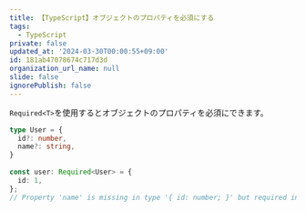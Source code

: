 ```yaml
---
title: 【TypeScript】オブジェクトのプロパティを必須にする
tags:
  - TypeScript
private: false
updated_at: '2024-03-30T00:00:55+09:00'
id: 181ab47078674c717d3d
organization_url_name: null
slide: false
ignorePublish: false
---
```

`Required<T>`を使用するとオブジェクトのプロパティを必須にできます。

```ts
type User = {
  id?: number,
  name?: string,
}
 
const user: Required<User> = {
  id: 1,
};
// Property 'name' is missing in type '{ id: number; }' but required in type 'Required<User>'.
```
